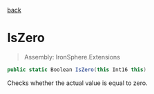 ﻿

[back](/IronSphere.Extensions/types/ShortExtension)

# IsZero

> Assembly: IronSphere.Extensions

```csharp
public static Boolean IsZero(this Int16 this)
```

Checks whether the actual value is equal to zero.

 